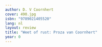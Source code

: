 ```yaml
---
author: D. V Coornhert
cover: 490.jpg
isbn: "9789021405520"
lang: nl
layout: review
title: "Weet of rust: Proza van Coornhert"
year: 0
---
```

